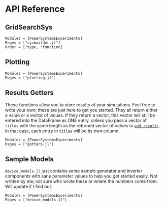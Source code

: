 # API Reference

## GridSearchSys

```@autodocs
Modules = [PowerSystemsExperiments]
Pages = ["sysbuilder.jl"]
Order = [:type, :function]
```

## Plotting

```@autodocs
Modules = [PowerSystemsExperiments]
Pages = ["plotting.jl"]
```

## Results Getters
These functions allow you to store results of your simulations. Feel free to write your own; these are just here to get you started.
They all return either a value or a vector of values. If they return a vector, this vector will still be entered into the DataFrame as ONE entry, unless you pass a vector of `titles` with the same length as the returned vector of values to [`add_result!`](@ref). In that case, each entry in `titles` will be its own column.

```@autodocs
Modules = [PowerSystemsExperiments]
Pages = ["getters.jl"]
```

## Sample Models
`device_models.jl` just contains some sample generator and inverter components with sane parameter values to help you get started easily.
Not written by me; not sure who wrote these or where the numbers come from. Will update if I find out.

```@autodocs
Modules = [PowerSystemsExperiments]
Pages = ["device_models.jl"]
```
